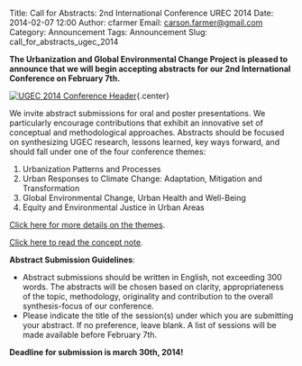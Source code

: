 Title: Call for Abstracts: 2nd International Conference UREC 2014
Date: 2014-02-07 12:00
Author: cfarmer
Email: carson.farmer@gmail.com
Category: Announcement
Tags: Announcement
Slug: call_for_abstracts_ugec_2014

**The Urbanization and Global Environmental Change Project is pleased to 
announce that we will begin accepting abstracts for our 2nd International 
Conference on February 7th.**

[![UGEC 2014 Conference Header][logo]][conf]{.center}

We invite abstract submissions for oral and poster presentations. We 
particularly encourage contributions that exhibit an innovative set of 
conceptual and methodological approaches.  Abstracts should be focused on 
synthesizing UGEC research, lessons learned, key ways forward, and should fall 
under one of the four conference themes:

1. Urbanization Patterns and Processes
2. Urban Responses to Climate Change: Adaptation, Mitigation and Transformation
3. Global Environmental Change, Urban Health and Well-Being
4. Equity and Environmental Justice in Urban Areas

[Click here for more details on the themes][themes].

[Click here to read the concept note][concept].
 
**Abstract Submission Guidelines**:

* Abstract submissions should be written in English, not exceeding 300 words. 
The abstracts will be chosen based on clarity, appropriateness of the topic, 
methodology, originality and contribution to the overall synthesis-focus of 
our conference. 
* Please indicate the title of the session(s) under which you are submitting 
your abstract. If no preference, leave blank. A list of sessions will be made 
available before February 7th.

**Deadline for submission is march 30th, 2014!**

[themes]: http://ugec2014.squarespace.com/themes
[concept]: http://ugec2014.squarespace.com/concept-and-themes
[conf]: http://www.ugec2014.org/
[logo]: {filename}/images/ugec_conf_2014.jpg